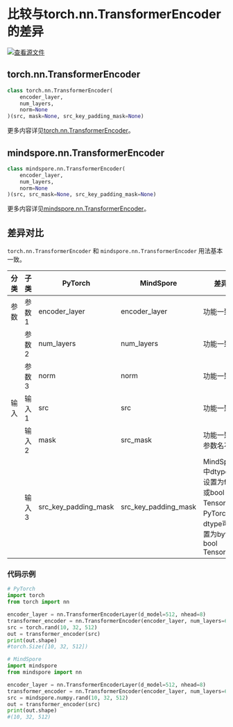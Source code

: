 # 比较与torch.nn.TransformerEncoder的差异

[![查看源文件](https://mindspore-website.obs.cn-north-4.myhuaweicloud.com/website-images/r2.3.1/resource/_static/logo_source.svg)](https://gitee.com/mindspore/docs/blob/r2.3.1/docs/mindspore/source_zh_cn/note/api_mapping/pytorch_diff/TransformerEncoder.md)

## torch.nn.TransformerEncoder

```python
class torch.nn.TransformerEncoder(
    encoder_layer,
    num_layers,
    norm=None
)(src, mask=None, src_key_padding_mask=None)
```

更多内容详见[torch.nn.TransformerEncoder](https://pytorch.org/docs/1.8.1/generated/torch.nn.TransformerEncoder.html)。

## mindspore.nn.TransformerEncoder

```python
class mindspore.nn.TransformerEncoder(
    encoder_layer,
    num_layers,
    norm=None
)(src, src_mask=None, src_key_padding_mask=None)
```

更多内容详见[mindspore.nn.TransformerEncoder](https://mindspore.cn/docs/zh-CN/r2.3.1/api_python/nn/mindspore.nn.TransformerEncoder.html)。

## 差异对比

`torch.nn.TransformerEncoder` 和 `mindspore.nn.TransformerEncoder` 用法基本一致。

| 分类  | 子类  | PyTorch                  | MindSpore     | 差异                                                 |
| ---- |-----  |------------------------- |-------------  |----------------------------------------------------|
| 参数  | 参数1 | encoder_layer            | encoder_layer | 功能一致                                               |
|      | 参数2 | num_layers               | num_layers    | 功能一致                                        |
|      | 参数3 | norm                     | norm          | 功能一致                                         |
| 输入  | 输入1 | src            | src | 功能一致                                               |
|     | 输入2 | mask           | src_mask | 功能一致，参数名不同                                               |
|     | 输入3 | src_key_padding_mask      | src_key_padding_mask | MindSpore中dtype可设置为float或bool Tensor，PyTorch中dtype可设置为byte或bool Tensor |

### 代码示例

```python
# PyTorch
import torch
from torch import nn

encoder_layer = nn.TransformerEncoderLayer(d_model=512, nhead=8)
transformer_encoder = nn.TransformerEncoder(encoder_layer, num_layers=6)
src = torch.rand(10, 32, 512)
out = transformer_encoder(src)
print(out.shape)
#torch.Size([10, 32, 512])

# MindSpore
import mindspore
from mindspore import nn

encoder_layer = nn.TransformerEncoderLayer(d_model=512, nhead=8)
transformer_encoder = nn.TransformerEncoder(encoder_layer, num_layers=6)
src = mindspore.numpy.rand(10, 32, 512)
out = transformer_encoder(src)
print(out.shape)
#(10, 32, 512)
```
